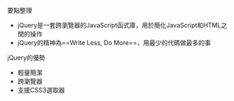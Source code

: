 要點整理
- jQuery是一套跨瀏覽器的JavaScript函式庫，用於簡化JavaScript和HTML之間的操作
- jQuery的精神為==Write Less, Do More==，用最少的代碼做最多的事

jQuery的優勢
- 輕量簡潔
- 跨瀏覽器
- 支援CSS3選取器